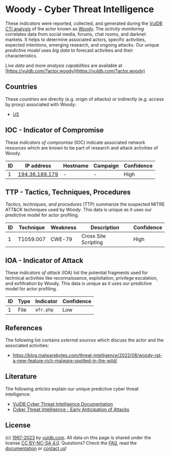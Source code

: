 # Woody - Cyber Threat Intelligence

These _indicators_ were reported, collected, and generated during the [VulDB CTI analysis](https://vuldb.com/?kb.cti) of the actor known as [Woody](https://vuldb.com/?actor.woody). The _activity monitoring_ correlates data from social media, forums, chat rooms, and darknet markets. It helps to determine associated actors, specific activities, expected intentions, emerging research, and ongoing attacks. Our unique _predictive model_ uses _big data_ to forecast activities and their characteristics.

_Live data_ and more _analysis capabilities_ are available at [https://vuldb.com/?actor.woody](https://vuldb.com/?actor.woody)

## Countries

These _countries_ are directly (e.g. origin of attacks) or indirectly (e.g. access by proxy) associated with Woody:

* [US](https://vuldb.com/?country.us)

## IOC - Indicator of Compromise

These _indicators of compromise_ (IOC) indicate associated network resources which are known to be part of research and attack activities of Woody.

ID | IP address | Hostname | Campaign | Confidence
-- | ---------- | -------- | -------- | ----------
1 | [194.36.189.179](https://vuldb.com/?ip.194.36.189.179) | - | - | High

## TTP - Tactics, Techniques, Procedures

_Tactics, techniques, and procedures_ (TTP) summarize the suspected MITRE ATT&CK techniques used by _Woody_. This data is unique as it uses our predictive model for actor profiling.

ID | Technique | Weakness | Description | Confidence
-- | --------- | -------- | ----------- | ----------
1 | T1059.007 | CWE-79 | Cross Site Scripting | High

## IOA - Indicator of Attack

These _indicators of attack_ (IOA) list the potential fragments used for technical activities like reconnaissance, exploitation, privilege escalation, and exfiltration by Woody. This data is unique as it uses our predictive model for actor profiling.

ID | Type | Indicator | Confidence
-- | ---- | --------- | ----------
1 | File | `afr.php` | Low

## References

The following list contains _external sources_ which discuss the actor and the associated activities:

* https://blog.malwarebytes.com/threat-intelligence/2022/08/woody-rat-a-new-feature-rich-malware-spotted-in-the-wild/

## Literature

The following _articles_ explain our unique predictive cyber threat intelligence:

* [VulDB Cyber Threat Intelligence Documentation](https://vuldb.com/?kb.cti)
* [Cyber Threat Intelligence - Early Anticipation of Attacks](https://www.scip.ch/en/?labs.20201022)

## License

(c) [1997-2023](https://vuldb.com/?kb.changelog) by [vuldb.com](https://vuldb.com/?kb.about). All data on this page is shared under the license [CC BY-NC-SA 4.0](https://creativecommons.org/licenses/by-nc-sa/4.0/). Questions? Check the [FAQ](https://vuldb.com/?kb.faq), read the [documentation](https://vuldb.com/?kb) or [contact us](https://vuldb.com/?contact)!
